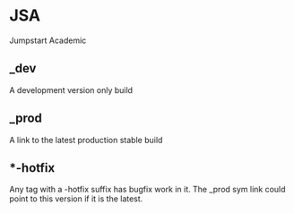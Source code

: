 # JSA
Jumpstart Academic

## _dev
A development version only build

## _prod
A link to the latest production stable build

## *-hotfix
Any tag with a -hotfix suffix has bugfix work in it. The _prod sym link could
point to this version if it is the latest.
